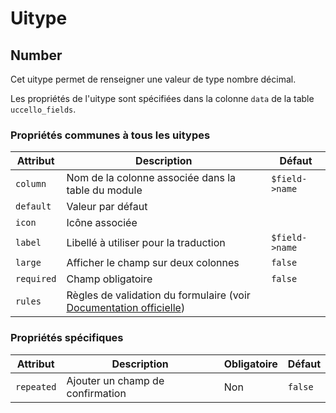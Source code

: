 # Uitype
## Number

Cet uitype permet de renseigner une valeur de type nombre décimal.

Les propriétés de l'uitype sont spécifiées dans la colonne `data` de la table `uccello_fields`.

### Propriétés communes à tous les uitypes

| Attribut   | Description                                                                                                   | Défaut         |
| ---------- | ------------------------------------------------------------------------------------------------------------- | -------------- |
| `column`   | Nom de la colonne associée dans la table du module                                                            | `$field->name` |
| `default`  | Valeur par défaut                                                                                             |                |
| `icon`     | Icône associée                                                                                                |                |
| `label`    | Libellé à utiliser pour la traduction                                                                         | `$field->name` |
| `large`    | Afficher le champ sur deux colonnes                                                                           | `false`        |
| `required` | Champ obligatoire                                                                                             | `false`        |
| `rules`    | Règles de validation du formulaire (voir [Documentation officielle](https://laravel.com/docs/5.7/validation)) |                |

### Propriétés spécifiques
| Attribut   | Description                      | Obligatoire      | Défaut        |
| ---------- | -------------------------------- | ---------------- | ------------- |
| `repeated` | Ajouter un champ de confirmation | Non              | `false`       |